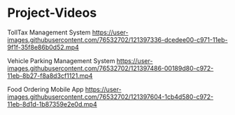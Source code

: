 # Project-Videos


TollTax Management System
https://user-images.githubusercontent.com/76532702/121397336-dcedee00-c971-11eb-9f1f-35f8e86b0d52.mp4

Vehicle Parking Management System
https://user-images.githubusercontent.com/76532702/121397486-00189d80-c972-11eb-8b27-f8a8d3cf1121.mp4

Food Ordering Mobile App
https://user-images.githubusercontent.com/76532702/121397604-1cb4d580-c972-11eb-8d1d-1b87359e2e0d.mp4




